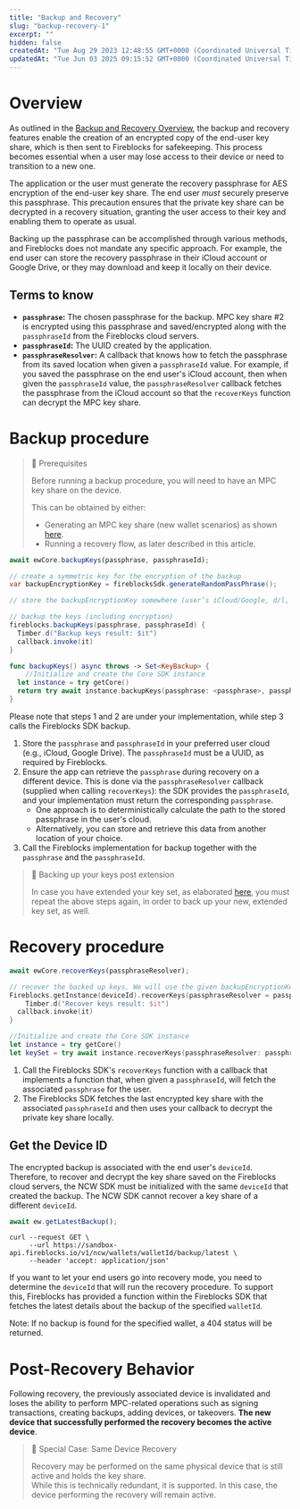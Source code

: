 ```yaml
---
title: "Backup and Recovery"
slug: "backup-recovery-1"
excerpt: ""
hidden: false
createdAt: "Tue Aug 29 2023 12:48:55 GMT+0000 (Coordinated Universal Time)"
updatedAt: "Tue Jun 03 2025 09:15:52 GMT+0000 (Coordinated Universal Time)"
---
```

# Overview

As outlined in the [Backup and Recovery Overview](https://ncw-developers.fireblocks.com/docs/backup-recovery), the backup and recovery features enable the creation of an encrypted copy of the end-user key share, which is then sent to Fireblocks for safekeeping. This process becomes essential when a user may lose access to their device or need to transition to a new one.

The application or the user must generate the recovery passphrase for AES encryption of the end-user key share. The end user _must_ securely preserve this passphrase. This precaution ensures that the private key share can be decrypted in a recovery situation, granting the user access to their key and enabling them to operate as usual.

Backing up the passphrase can be accomplished through various methods, and Fireblocks does not mandate any specific approach. For example, the end user can store the recovery passphrase in their iCloud account or Google Drive, or they may download and keep it locally on their device.

## Terms to know

- **`passphrase`:** The chosen passphrase for the backup. MPC key share #2 is encrypted using this passphrase and saved/encrypted along with the `passphraseId` from the Fireblocks cloud servers.
- **`passphraseId`:** The UUID created by the application.
- **`passphraseResolver`:** A callback that knows how to fetch the passphrase from its saved location when given a `passphraseId` value. For example, if you saved the passphrase on the end user's iCloud account, then when given the `passphraseId` value, the `passphraseResolver` callback fetches the passphrase from the iCloud account so that the `recoverKeys` function can decrypt the MPC key share.

# Backup procedure

> 🚧 Prerequisites
> 
> Before running a backup procedure, you will need to have an MPC key share on the device.
> 
> This can be obtained by either:
> 
> - Generating an MPC key share (new wallet scenarios) as shown [here](https://ncw-developers.fireblocks.com/docs/mpc-key-generation).
> - Running a recovery flow, as later described in this article.

```javascript Web
await ewCore.backupKeys(passphrase, passphraseId);
```
```java Android
// create a symmetric key for the encryption of the backup
var backupEncryptionKey = fireblocksSdk.generateRandomPassPhrase();

// store the backupEncryptionKey somewhere (user’s iCloud/Google, d/l, convert to seed phrase or other)

// backup the keys (including encryption)
fireblocks.backupKeys(passphrase, passphraseId) {
  Timber.d("Backup keys result: $it")
  callback.invoke(it)
}


```
```swift iOS
func backupKeys() async throws -> Set<KeyBackup> {
    //Initialize and create the Core SDK instance
  let instance = try getCore()
  return try await instance.backupKeys(passphrase: <passphrase>, passphraseId: <passphraseId>)
}

```

Please note that steps 1 and 2 are under your implementation, while step 3 calls the Fireblocks SDK backup.

1. Store the `passphrase` and `passphraseId` in your preferred user cloud (e.g., iCloud, Google Drive). The `passphraseId` must be a UUID, as required by Fireblocks.
2. Ensure the app can retrieve the `passphrase` during recovery on a different device. This is done via the `passphraseResolver` callback (supplied when calling `recoverKeys`): the SDK provides the `passphraseId`, and your implementation must return the corresponding `passphrase`.
   - One approach is to deterministically calculate the path to the stored passphrase in the user's cloud.
   - Alternatively, you can store and retrieve this data from another location of your choice.
3. Call the Fireblocks implementation for backup together with the `passphrase` and the `passphraseId`.

> 🚧 Backing up your keys post extension
> 
> In case you have extended your key set, as elaborated [here](https://ncw-developers.fireblocks.com/docs/multiple-algorithms#extending-your-key-set), you must repeat the above steps again, in order to back up your new, extended key set, as well.

# Recovery procedure

```javascript Web
await ewCore.recoverKeys(passphraseResolver);
```
```kotlin Android
// recover the backed up keys. We will use the given backupEncryptionKey to decrypt the keys
Fireblocks.getInstance(deviceId).recoverKeys(passphraseResolver = passphraseResolver) {
	Timber.d("Recover keys result: $it")
  callback.invoke(it)
}
```
```swift iOS
//Initialize and create the Core SDK instance
let instance = try getCore()
let keySet = try await instance.recoverKeys(passphraseResolver: passphraseResolver)


```

1. Call the Fireblocks SDK's `recoverKeys` function with a callback that implements a function that, when given a `passphraseId`, will fetch the associated `passphrase` for the user.
2. The Fireblocks SDK fetches the last encrypted key share with the associated `passphraseId` and then uses your callback to decrypt the private key share locally.

## Get the Device ID

The encrypted backup is associated with the end user's `deviceId`. Therefore, to recover and decrypt the key share saved on the Fireblocks cloud servers, the NCW SDK must be initialized with the same `deviceId` that created the backup. The NCW SDK cannot recover a key share of a different `deviceId`.

```javascript Web
await ew.getLatestBackup();
```
```curl Curl
curl --request GET \
     --url https://sandbox-api.fireblocks.io/v1/ncw/wallets/walletId/backup/latest \
     --header 'accept: application/json'
```

If you want to let your end users go into recovery mode, you need to determine the `deviceId` that will run the recovery procedure. To support this, Fireblocks has provided a function within the Fireblocks SDK that fetches the latest details about the backup of the specified `walletId`.

Note: If no backup is found for the specified wallet, a 404 status will be returned.

# Post-Recovery Behavior

Following recovery, the previously associated device is invalidated and loses the ability to perform MPC-related operations such as signing transactions, creating backups, adding devices, or takeovers. **The new device that successfully performed the recovery becomes the active device**.

> 🚧 Special Case: Same Device Recovery
> 
> Recovery may be performed on the same physical device that is still active and holds the key share.  
> While this is technically redundant, it is supported. In this case, the device performing the recovery will remain active.
